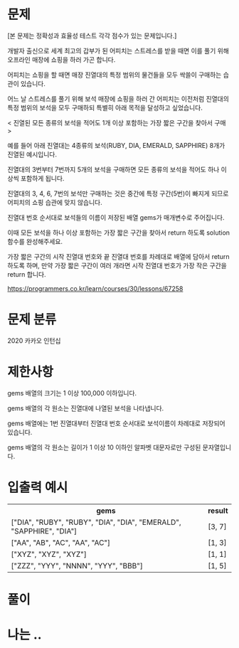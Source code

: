 # 문제

[본 문제는 정확성과 효율성 테스트 각각 점수가 있는 문제입니다.]

개발자 출신으로 세계 최고의 갑부가 된 어피치는 스트레스를 받을 때면 이를 풀기 위해 오프라인 매장에 쇼핑을 하러 가곤 합니다.

어피치는 쇼핑을 할 때면 매장 진열대의 특정 범위의 물건들을 모두 싹쓸이 구매하는 습관이 있습니다.

어느 날 스트레스를 풀기 위해 보석 매장에 쇼핑을 하러 간 어피치는 이전처럼 진열대의 특정 범위의 보석을 모두 구매하되 특별히 아래 목적을 달성하고 싶었습니다.

< 진열된 모든 종류의 보석을 적어도 1개 이상 포함하는 가장 짧은 구간을 찾아서 구매 >

예를 들어 아래 진열대는 4종류의 보석(RUBY, DIA, EMERALD, SAPPHIRE) 8개가 진열된 예시입니다.

진열대의 3번부터 7번까지 5개의 보석을 구매하면 모든 종류의 보석을 적어도 하나 이상씩 포함하게 됩니다.

진열대의 3, 4, 6, 7번의 보석만 구매하는 것은 중간에 특정 구간(5번)이 빠지게 되므로 어피치의 쇼핑 습관에 맞지 않습니다.

진열대 번호 순서대로 보석들의 이름이 저장된 배열 gems가 매개변수로 주어집니다. 

이때 모든 보석을 하나 이상 포함하는 가장 짧은 구간을 찾아서 return 하도록 solution 함수를 완성해주세요.


가장 짧은 구간의 시작 진열대 번호와 끝 진열대 번호를 차례대로 배열에 담아서 return 하도록 하며, 만약 가장 짧은 구간이 여러 개라면 시작 진열대 번호가 가장 작은 구간을 return 합니다.

https://programmers.co.kr/learn/courses/30/lessons/67258

# 문제 분류

2020 카카오 인턴십

# 제한사항

gems 배열의 크기는 1 이상 100,000 이하입니다.

gems 배열의 각 원소는 진열대에 나열된 보석을 나타냅니다.

gems 배열에는 1번 진열대부터 진열대 번호 순서대로 보석이름이 차례대로 저장되어 있습니다.

gems 배열의 각 원소는 길이가 1 이상 10 이하인 알파벳 대문자로만 구성된 문자열입니다.

# 입출력 예시

<table>
  <tr>
    <th>gems</th>
    <th>result</th>
  </tr>
  <tr>
    <td>["DIA", "RUBY", "RUBY", "DIA", "DIA", "EMERALD", "SAPPHIRE", "DIA"]</td>
    <td>[3, 7]</td>
  </tr>
  <tr>
    <td>["AA", "AB", "AC", "AA", "AC"]</td>
    <td>[1, 3]</td>
  </tr>
  <tr>
    <td>["XYZ", "XYZ", "XYZ"]</td>
    <td>[1, 1]</td>
  <tr>
    <td>["ZZZ", "YYY", "NNNN", "YYY", "BBB"]</td>
    <td>[1, 5]</td>
  </tr>
  </tr>
</table>

# 풀이


# 나는 ..

